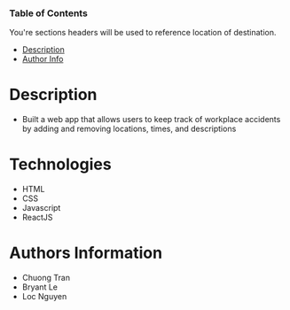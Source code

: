 
### Table of Contents
You're sections headers will be used to reference location of destination.

- [Description](#description)
- [Author Info](#author-info)


# Description

- Built a web app that allows users to keep track of workplace accidents by adding and removing
locations, times, and descriptions

# Technologies

- HTML
- CSS
- Javascript
- ReactJS

# Authors Information
- Chuong Tran
- Bryant Le
- Loc Nguyen

